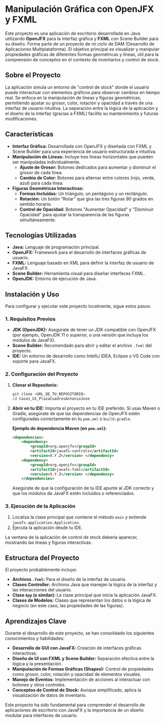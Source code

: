 # Manipulación Gráfica con OpenJFX y FXML

Este proyecto es una aplicación de escritorio desarrollada en Java utilizando **OpenJFX** para la interfaz gráfica y **FXML** con Scene Builder para su diseño.  Forma parte de un proyecto de mi ciclo de DAM (Desarrollo de Aplicaciones Multiplataforma). El objetivo principal es visualizar y manipular propiedades gráficas de diferentes formas geométricas y líneas, útil para la comprensión de conceptos en el contexto de inventarios y control de stock. 

## Sobre el Proyecto

La aplicación simula un entorno de "control de stock" donde el usuario puede interactuar con elementos gráficos para observar cambios en tiempo real. Se enfoca en la manipulación de líneas y figuras geométricas, permitiendo ajustar su grosor, color, rotación y opacidad a través de una interfaz de usuario intuitiva. La separación entre la lógica de la aplicación y el diseño de la interfaz (gracias a FXML) facilita su mantenimiento y futuras modificaciones. 

## Características

* **Interfaz Gráfica:** Desarrollada con OpenJFX y diseñada con FXML y Scene Builder para una experiencia de usuario estructurada e intuitiva. 
* **Manipulación de Líneas:** Incluye tres líneas horizontales que pueden ser manipuladas individualmente. 
    * **Ajuste de Grosor:** Botones dedicados para aumentar y disminuir el grosor de cada línea. 
    * **Cambio de Color:** Botones para alternar entre colores (rojo, verde, azul) para cada línea. 
* **Figuras Geométricas Interactivas:**
    * **Formas Incluidas:** Un triángulo, un pentágono y un rectángulo. 
    * **Rotación:** Un botón "Rotar" que gira las tres figuras 90 grados en sentido horario. 
    * **Control de Opacidad:** Botones "Aumentar Opacidad" y "Disminuir Opacidad" para ajustar la transparencia de las figuras simultáneamente. 

## Tecnologías Utilizadas

* **Java:** Lenguaje de programación principal.
* **OpenJFX:** Framework para el desarrollo de interfaces gráficas de usuario.
* **FXML:** Lenguaje basado en XML para definir la interfaz de usuario de JavaFX.
* **Scene Builder:** Herramienta visual para diseñar interfaces FXML.
* **OpenJDK:** Entorno de ejecución de Java.

## Instalación y Uso

Para configurar y ejecutar este proyecto localmente, sigue estos pasos:

### 1. Requisitos Previos

* **JDK (OpenJDK):** Asegúrate de tener un JDK compatible con OpenJFX (por ejemplo, OpenJDK 11 o superior, o una versión que incluya los módulos de JavaFX).
* **Scene Builder:** Recomendado para abrir y editar el archivo `.fxml` del proyecto.
* **IDE:** Un entorno de desarrollo como IntelliJ IDEA, Eclipse o VS Code con soporte para JavaFX.

### 2. Configuración del Proyecto

1.  **Clonar el Repositorio:**
    ```bash
    git clone <URL_DE_TU_REPOSITORIO>
    cd Caso1_U1_PlazaCuadrosAntonioJose
    ```
2.  **Abrir en tu IDE:** Importa el proyecto en tu IDE preferido. Si usas Maven o Gradle, asegúrate de que las dependencias de OpenJFX estén configuradas correctamente en tu `pom.xml` o `build.gradle`.

    **Ejemplo de dependencia Maven (en `pom.xml`):**

    ```xml
    <dependencies>
        <dependency>
            <groupId>org.openjfx</groupId>
            <artifactId>javafx-controls</artifactId>
            <version>X.Y.Z</version> </dependency>
        <dependency>
            <groupId>org.openjfx</groupId>
            <artifactId>javafx-fxml</artifactId>
            <version>X.Y.Z</version> </dependency>
        </dependencies>
    ```

    Asegúrate de que la configuración de tu IDE apunte al JDK correcto y que los módulos de JavaFX estén incluidos o referenciados.

### 3. Ejecución de la Aplicación

1.  Localiza la clase principal que contiene el método `main` y extiende `javafx.application.Application`.
2.  Ejecuta la aplicación desde tu IDE.

La ventana de la aplicación de control de stock debería aparecer, mostrando las líneas y figuras interactivas.

## Estructura del Proyecto

El proyecto probablemente incluye:

* **Archivos `.fxml`:** Para el diseño de la interfaz de usuario.
* **Clases Controller:** Archivos Java que manejan la lógica de la interfaz y las interacciones del usuario.
* **Clase `App` (o similar):** La clase principal que inicia la aplicación JavaFX.
* **Clases de Modelos:** Clases que representan los datos o la lógica de negocio (en este caso, las propiedades de las figuras).

## Aprendizajes Clave

Durante el desarrollo de este proyecto, se han consolidado los siguientes conocimientos y habilidades:

* **Desarrollo de GUI con JavaFX:** Creación de interfaces gráficas interactivas.
* **Diseño de UI con FXML y Scene Builder:** Separación efectiva entre la lógica y la presentación.
* **Manipulación de Formas Gráficas (Shapes):** Control de propiedades como grosor, color, rotación y opacidad de elementos visuales.
* **Manejo de Eventos:** Implementación de acciones al interactuar con botones y otros controles.
* **Conceptos de Control de Stock:** Aunque simplificado, aplica la visualización de datos de inventario.

Este proyecto ha sido fundamental para comprender el desarrollo de aplicaciones de escritorio con JavaFX y la importancia de un diseño modular para interfaces de usuario.

